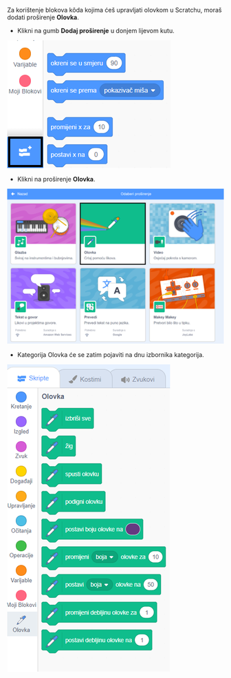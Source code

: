 Za korištenje blokova kôda kojima ćeš upravljati olovkom u Scratchu, moraš dodati proširenje **Olovka**.

+ Klikni na gumb **Dodaj proširenje** u donjem lijevom kutu.

![istaknuti gumb za dodavanje proširenja](images/add-extension-annotated.png)

+ Klikni na proširenje **Olovka**.

![istaknuto proširenje olovke](images/click-pen-annotated.png)

+ Kategorija Olovka će se zatim pojaviti na dnu izbornika kategorija.

![blokovi za produljenje olovke](images/pen-extension-blocks.png)